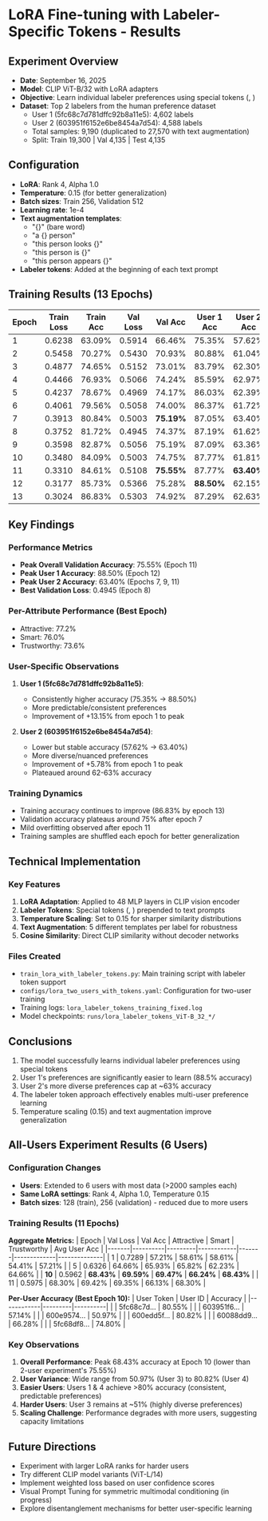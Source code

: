 # LoRA Fine-tuning with Labeler-Specific Tokens - Results

## Experiment Overview
- **Date**: September 16, 2025
- **Model**: CLIP ViT-B/32 with LoRA adapters
- **Objective**: Learn individual labeler preferences using special tokens (<user1>, <user2>)
- **Dataset**: Top 2 labelers from the human preference dataset
  - User 1 (5fc68c7d781dffc92b8a11e5): 4,602 labels
  - User 2 (603951f6152e6be8454a7d54): 4,588 labels
  - Total samples: 9,190 (duplicated to 27,570 with text augmentation)
  - Split: Train 19,300 | Val 4,135 | Test 4,135

## Configuration
- **LoRA**: Rank 4, Alpha 1.0
- **Temperature**: 0.15 (for better generalization)
- **Batch sizes**: Train 256, Validation 512
- **Learning rate**: 1e-4
- **Text augmentation templates**:
  - "{}" (bare word)
  - "a {} person"
  - "this person looks {}"
  - "this person is {}"
  - "this person appears {}"
- **Labeler tokens**: Added at the beginning of each text prompt

## Training Results (13 Epochs)

| Epoch | Train Loss | Train Acc | Val Loss | Val Acc | User 1 Acc | User 2 Acc |
|-------|------------|-----------|----------|---------|------------|------------|
| 1 | 0.6238 | 63.09% | 0.5914 | 66.46% | 75.35% | 57.62% |
| 2 | 0.5458 | 70.27% | 0.5430 | 70.93% | 80.88% | 61.04% |
| 3 | 0.4877 | 74.65% | 0.5152 | 73.01% | 83.79% | 62.30% |
| 4 | 0.4466 | 76.93% | 0.5066 | 74.24% | 85.59% | 62.97% |
| 5 | 0.4237 | 78.67% | 0.4969 | 74.17% | 86.03% | 62.39% |
| 6 | 0.4061 | 79.56% | 0.5058 | 74.00% | 86.37% | 61.72% |
| 7 | 0.3913 | 80.84% | 0.5003 | **75.19%** | 87.05% | 63.40% |
| 8 | 0.3752 | 81.72% | 0.4945 | 74.37% | 87.19% | 61.62% |
| 9 | 0.3598 | 82.87% | 0.5056 | 75.19% | 87.09% | 63.36% |
| 10 | 0.3480 | 84.09% | 0.5003 | 74.75% | 87.77% | 61.81% |
| 11 | 0.3310 | 84.61% | 0.5108 | **75.55%** | 87.77% | **63.40%** |
| 12 | 0.3177 | 85.73% | 0.5366 | 75.28% | **88.50%** | 62.15% |
| 13 | 0.3024 | 86.83% | 0.5303 | 74.92% | 87.29% | 62.63% |

## Key Findings

### Performance Metrics
- **Peak Overall Validation Accuracy**: 75.55% (Epoch 11)
- **Peak User 1 Accuracy**: 88.50% (Epoch 12)
- **Peak User 2 Accuracy**: 63.40% (Epochs 7, 9, 11)
- **Best Validation Loss**: 0.4945 (Epoch 8)

### Per-Attribute Performance (Best Epoch)
- Attractive: 77.2%
- Smart: 76.0%
- Trustworthy: 73.6%

### User-Specific Observations
1. **User 1 (5fc68c7d781dffc92b8a11e5)**:
   - Consistently higher accuracy (75.35% → 88.50%)
   - More predictable/consistent preferences
   - Improvement of +13.15% from epoch 1 to peak

2. **User 2 (603951f6152e6be8454a7d54)**:
   - Lower but stable accuracy (57.62% → 63.40%)
   - More diverse/nuanced preferences
   - Improvement of +5.78% from epoch 1 to peak
   - Plateaued around 62-63% accuracy

### Training Dynamics
- Training accuracy continues to improve (86.83% by epoch 13)
- Validation accuracy plateaus around 75% after epoch 7
- Mild overfitting observed after epoch 11
- Training samples are shuffled each epoch for better generalization

## Technical Implementation

### Key Features
1. **LoRA Adaptation**: Applied to 48 MLP layers in CLIP vision encoder
2. **Labeler Tokens**: Special tokens (<user1>, <user2>) prepended to text prompts
3. **Temperature Scaling**: Set to 0.15 for sharper similarity distributions
4. **Text Augmentation**: 5 different templates per label for robustness
5. **Cosine Similarity**: Direct CLIP similarity without decoder networks

### Files Created
- `train_lora_with_labeler_tokens.py`: Main training script with labeler token support
- `configs/lora_two_users_with_tokens.yaml`: Configuration for two-user training
- Training logs: `lora_labeler_tokens_training_fixed.log`
- Model checkpoints: `runs/lora_labeler_tokens_ViT-B_32_*/`

## Conclusions
1. The model successfully learns individual labeler preferences using special tokens
2. User 1's preferences are significantly easier to learn (88.5% accuracy)
3. User 2's more diverse preferences cap at ~63% accuracy
4. The labeler token approach effectively enables multi-user preference learning
5. Temperature scaling (0.15) and text augmentation improve generalization

## All-Users Experiment Results (6 Users)

### Configuration Changes
- **Users**: Extended to 6 users with most data (>2000 samples each)
- **Same LoRA settings**: Rank 4, Alpha 1.0, Temperature 0.15
- **Batch sizes**: 128 (train), 256 (validation) - reduced due to more users

### Training Results (11 Epochs)

**Aggregate Metrics:**
| Epoch | Val Loss | Val Acc | Attractive | Smart | Trustworthy | Avg User Acc |
|-------|----------|---------|------------|-------|-------------|--------------|
| 1 | 0.7289 | 57.21% | 58.61% | 58.61% | 54.41% | 57.21% |
| 5 | 0.6326 | 64.66% | 65.93% | 65.82% | 62.23% | 64.66% |
| **10** | 0.5962 | **68.43%** | **69.59%** | **69.47%** | **66.24%** | **68.43%** |
| 11 | 0.5975 | 68.30% | 69.42% | 69.35% | 66.13% | 68.30% |

**Per-User Accuracy (Best Epoch 10):**
| User Token | User ID | Accuracy |
|------------|---------|----------|
| <user1> | 5fc68c7d... | 80.55% |
| <user2> | 603951f6... | 57.14% |
| <user3> | 600e9574... | 50.97% |
| <user4> | 600edd5f... | 80.82% |
| <user5> | 60088dd9... | 66.28% |
| <user6> | 5fc68df8... | 74.80% |

### Key Observations
1. **Overall Performance**: Peak 68.43% accuracy at Epoch 10 (lower than 2-user experiment's 75.55%)
2. **User Variance**: Wide range from 50.97% (User 3) to 80.82% (User 4)
3. **Easier Users**: Users 1 & 4 achieve >80% accuracy (consistent, predictable preferences)
4. **Harder Users**: User 3 remains at ~51% (highly diverse preferences)
5. **Scaling Challenge**: Performance degrades with more users, suggesting capacity limitations

## Future Directions
- Experiment with larger LoRA ranks for harder users
- Try different CLIP model variants (ViT-L/14)
- Implement weighted loss based on user confidence scores
- Visual Prompt Tuning for symmetric multimodal conditioning (in progress)
- Explore disentanglement mechanisms for better user-specific learning